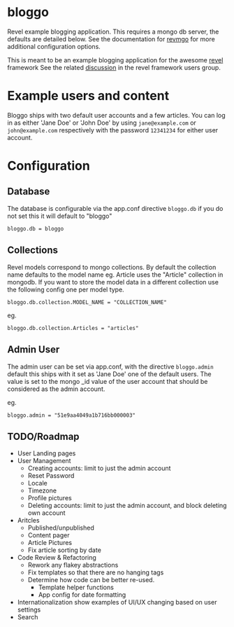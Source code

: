 # bloggo

Revel example blogging application. This requires a mongo db server, the defaults are detailed below. See the documentation for [revmgo](https://github.com/jgraham909/revmgo "revmgo") for more additional configuration options.

This is meant to be an example blogging application for the awesome [revel](https://github.com/robfig/revel "revel") framework
See the related [discussion](https://groups.google.com/forum/#!topic/revel-framework/-Uy98Bsm4y8 "google groups discussion") in the revel framework users group.

# Example users and content

Bloggo ships with two default user accounts and a few articles. You can log in as either 'Jane Doe' or 'John Doe' by using `jane@example.com` or `john@example.com` respectively with the password `12341234` for either user account.

# Configuration

## Database

The database is configurable via the app.conf directive `bloggo.db` if you do not set this it will default to "bloggo"

    bloggo.db = bloggo

## Collections

Revel models correspond to mongo collections. By default the collection name defaults to the model name eg. Article uses the "Article" collection in mongodb. If you want to store the model data in a different collection use the following config one per model type.

    bloggo.db.collection.MODEL_NAME = "COLLECTION_NAME"

eg.

    bloggo.db.collection.Articles = "articles"
    
## Admin User

The admin user can be set via app.conf, with the directive `bloggo.admin` default this ships with it set as 'Jane Doe' one of the default users. The value is set to the mongo _id value of the user account that should be considered as the admin account.

eg. 
    
    bloggo.admin = "51e9aa4049a1b716bb000003"

## TODO/Roadmap

* User Landing pages
* User Management
    * Creating accounts: limit to just the admin account
    * Reset Password
    * Locale
    * Timezone
    * Profile pictures
    * Deleting accounts: limit to just the admin account, and block deleting own account
* Aritcles
    * Published/unpublished
    * Content pager
    * Article Pictures
    * Fix article sorting by date
* Code Review & Refactoring
    * Rework any flakey abstractions
    * Fix templates so that there are no hanging tags
    * Determine how code can be better re-used.
        * Template helper functions
        * App config for date formatting
* Internationalization show examples of UI/UX changing based on user settings
* Search
